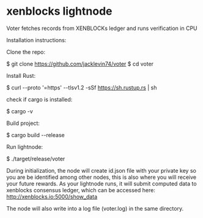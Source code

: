 # xenblocks lightnode
Voter fetches records from XENBLOCKs ledger and runs verification in CPU 

Installation instructions:

Clone the repo:

$ git clone https://github.com/jacklevin74/voter
$ cd voter

Install Rust:

$ curl --proto '=https' --tlsv1.2 -sSf https://sh.rustup.rs | sh

check if cargo is installed:

$ cargo -v 

Build project:

$ cargo build --release

Run lightnode:

$ ./target/release/voter

During initialization, the node will create id.json file with your private key so you are be identified among other nodes,
this is also where you will receive your future rewards.
As your lightnode runs, it will submit computed data to xenblocks consensus ledger, which can be accessed here:
http://xenblocks.io:5000/show_data

The node will also write into a log file (voter.log) in the same directory.
